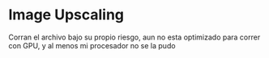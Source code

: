 # Image Upscaling

Corran el archivo bajo su propio riesgo, aun no esta optimizado para correr con GPU, y al menos mi procesador no se la pudo